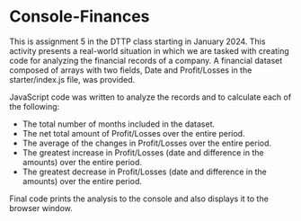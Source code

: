 # Console-Finances
This is assignment 5 in the DTTP class starting in January 2024.
This activity presents a real-world situation in which we are tasked with creating
code for analyzing the financial records of a company. 
A financial dataset composed of arrays with two fields, Date and Profit/Losses in 
the starter/index.js file, was provided.

JavaScript code was written to analyze the records and to calculate each of the following:
- The total number of months included in the dataset.
- The net total amount of Profit/Losses over the entire period.
- The average of the changes in Profit/Losses over the entire period.
- The greatest increase in Profit/Losses (date and difference in the amounts) over the entire
period.
- The greatest decrease in Profit/Losses (date and difference in the amounts) over the entire
period.

Final code prints the analysis to the console and also displays it to the browser window.